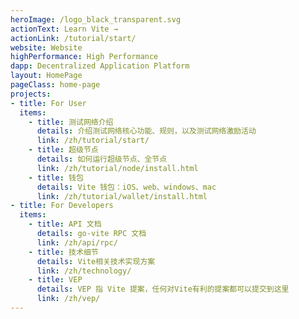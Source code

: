 ```yaml
---
heroImage: /logo_black_transparent.svg
actionText: Learn Vite →
actionLink: /tutorial/start/
website: Website
highPerformance: High Performance
dapp: Decentralized Application Platform
layout: HomePage
pageClass: home-page
projects:
- title: For User
  items:
    - title: 测试网络介绍
      details: 介绍测试网络核心功能、规则，以及测试网络激励活动
      link: /zh/tutorial/start/
    - title: 超级节点
      details: 如何运行超级节点、全节点
      link: /zh/tutorial/node/install.html
    - title: 钱包
      details: Vite 钱包：iOS、web、windows、mac
      link: /zh/tutorial/wallet/install.html
- title: For Developers
  items:
    - title: API 文档
      details: go-vite RPC 文档
      link: /zh/api/rpc/
    - title: 技术细节
      details: Vite相关技术实现方案
      link: /zh/technology/
    - title: VEP
      details: VEP 指 Vite 提案，任何对Vite有利的提案都可以提交到这里
      link: /zh/vep/ 
---
```

